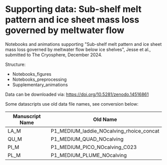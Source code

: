 # Supporting data: Sub-shelf melt pattern and ice sheet mass loss governed by meltwater flow
Notebooks and animations supporting  "Sub-shelf melt pattern and ice sheet mass loss governed by meltwater flow below ice shelves", Jesse et al., submitted to The Cryosphere, December 2024.

Structure:
- Notebooks_figures
- Notebooks_preprocessing
- Supplementary_animations

Data can be downloaded via: https://doi.org/10.5281/zenodo.14516861

Some datascripts use old data file names, see conversion below:

| Manuscript Name   | Old Name    	|
|-------------------|--------------------|
| LA_M 				| P1_MEDIUM_laddie_NOcalving_rhoice_concat   |
| QU_M 				| P1_MEDIUM_QUAD_NOcalving   |
| PI_M 				| P1_MEDIUM_PICO_NOcalving_C023    |
| PL_M 				| P1_MEDIUM_PLUME_NOcalving      |


